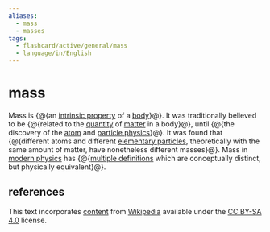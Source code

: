 ```yaml
---
aliases:
  - mass
  - masses
tags:
  - flashcard/active/general/mass
  - language/in/English
---
```


# mass

Mass is {@{an [intrinsic property](intrinsic%20and%20extrinsic%20properties.md) of a [body](physical%20object.md)}@}. It was traditionally believed to be {@{related to the [quantity](physical%20quantity.md) of [matter](matter.md) in a body}@}, until {@{the discovery of the [atom](atom.md) and [particle physics](particle%20physics.md)}@}. It was found that {@{different atoms and different [elementary particles](elementary%20particle.md), theoretically with the same amount of matter, have nonetheless different masses}@}. Mass in [modern physics](modern%20physics.md) has {@{[multiple definitions](mass%20in%20special%20relativity.md) which are conceptually distinct, but physically equivalent}@}. <!--SR:!2025-06-12,252,330!2025-02-11,142,290!2025-07-15,278,330!2024-12-13,108,290!2025-06-11,252,330-->

## references

This text incorporates [content](https://en.wikipedia.org/wiki/mass) from [Wikipedia](Wikipedia.md) available under the [CC BY-SA 4.0](https://creativecommons.org/licenses/by-sa/4.0/) license.
